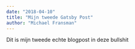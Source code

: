 ```yaml
---
date: "2018-04-10"
title: "Mijn tweede Gatsby Post"
author: "Michael Fransman"
---
```


Dit is mijn tweede echte blogpost in deze bullshit
